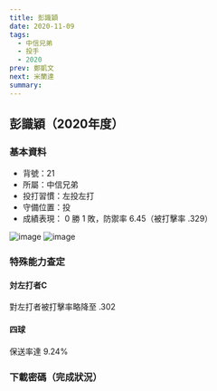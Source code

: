 ```yaml
---
title: 彭識穎
date: 2020-11-09
tags:
  - 中信兄弟
  - 投手
  - 2020
prev: 鄭凱文
next: 米蘭達
summary: 
---
```


## 彭識穎（2020年度）

### 基本資料

- 背號：21
- 所屬：中信兄弟
- 投打習慣：左投左打
- 守備位置：投
- 成績表現： 0 勝 1 敗，防禦率 6.45（被打擊率 .329）

![image](https://i.imgur.com/rEG9yjp.jpg)
![image](https://i.imgur.com/WQuUoJJ.jpg)

### 特殊能力查定

#### 対左打者C

對左打者被打擊率略降至 .302

#### 四球

保送率達 9.24%

### 下載密碼（完成狀況）
